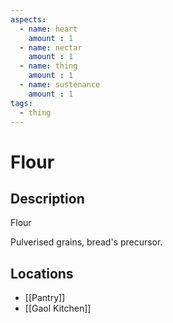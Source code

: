 ```yaml
---
aspects: 
  - name: heart
    amount : 1
  - name: nectar
    amount : 1
  - name: thing
    amount : 1
  - name: sustenance
    amount : 1
tags:
  - thing
---
```


# Flour

## Description
Flour

Pulverised grains, bread's precursor.
## Locations
- [[Pantry]]
- [[Gaol Kitchen]]